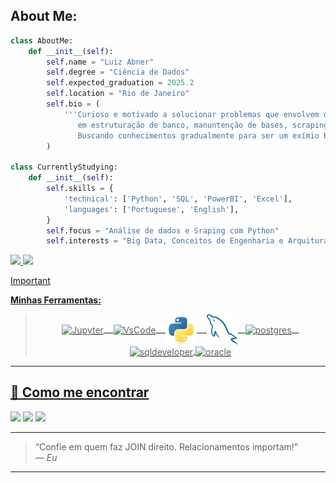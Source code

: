 ## About Me:

```py
class AboutMe:
    def __init__(self):
        self.name = "Luiz Abner"
        self.degree = "Ciência de Dados"
        self.expected_graduation = 2025.2
        self.location = "Rio de Janeiro"
        self.bio = (
            '''Curioso e motivado a solucionar problemas que envolvem dados e suas peripécias. Com experiência
               em estruturação de banco, manuntenção de bases, scraping de dados com Py, métricas em BI, etc.
               Buscando conhecimentos gradualmente para ser um exímio Engenheiro de Dados'''
        )

class CurrentlyStudying:
    def __init__(self):
        self.skills = {
            'technical': ['Python', 'SQL', 'PowerBI', 'Excel'],
            'languages': ['Portuguese', 'English'],
        }
        self.focus = "Análise de dados e Sraping com Python"
        self.interests = "Big Data, Conceitos de Engenharia e Arquitura de Dados, Python para Dados, Cloud"
```
<div>
<a href="https://github.com/Maya42-bit">
<img loading="lazy" height="180em" src="https://github-readme-stats.vercel.app/api/top-langs/?username=Maya42-bit&layout=compact&langs_count=7&theme=dracula"/>
<img loading="lazy" height="180em" src="https://github-readme-stats.vercel.app/api?username=Maya42-bit&show_icons=true&theme=dracula&include_all_commits=true&count_private=true"/>
</div>

> [!IMPORTANT]
**Minhas Ferramentas:**  
> <div align="center"> <img align="center" alt="Jupyter" height="50" width="50" src="https://img.icons8.com/?size=100&id=lOqoeP2Zy02f&format=png&color=000000"/>&nbsp;&nbsp;&nbsp; <img align="center" alt="VsCode" height="50" width="50" src="https://cdn.jsdelivr.net/gh/devicons/devicon/icons/vscode/vscode-original.svg"/>&nbsp;&nbsp;&nbsp; <img align="center" alt="Python" height="50" width="50" src="https://github.com/devicons/devicon/blob/6910f0503efdd315c8f9b858234310c06e04d9c0/icons/python/python-original.svg"/>&nbsp;&nbsp;&nbsp; <img align="center" alt="MySQL" height="50" width="50" src="https://github.com/devicons/devicon/blob/6910f0503efdd315c8f9b858234310c06e04d9c0/icons/mysql/mysql-original.svg"/>&nbsp;&nbsp;&nbsp;<img align="center" alt="postgres" height="50" width="50" src="https://cdn.jsdelivr.net/gh/devicons/devicon@latest/icons/postgresql/postgresql-plain-wordmark.svg" />&nbsp;&nbsp;&nbsp;<img align="center" alt="sqldeveloper" height="50" width="50" src="https://cdn.jsdelivr.net/gh/devicons/devicon@latest/icons/sqldeveloper/sqldeveloper-original.svg"/> <img align="center" alt="oracle" height="50" width="50" src="https://cdn.jsdelivr.net/gh/devicons/devicon@latest/icons/oracle/oracle-original.svg"/> </div>
---

## 🧭 Como me encontrar

<div>
<a href="https://www.instagram.com/abnervalentek2/" target="_blank"><img loading="lazy" src="https://img.shields.io/badge/-Instagram-%23E4405F?style=for-the-badge&logo=instagram&logoColor=white" target="_blank"></a>
<a href = "mailto:abnervalentek2@gmail.com"><img loading="lazy" src="https://img.shields.io/badge/Gmail-D14836?style=for-the-badge&logo=gmail&logoColor=white" target="_blank"></a>
<a href="https://www.linkedin.com/in/luiz-abner-valente" target="_blank"><img loading="lazy" src="https://img.shields.io/badge/-LinkedIn-%230077B5?style=for-the-badge&logo=linkedin&logoColor=white" target="_blank"></a>   
</div>

---


> “Confie em quem faz JOIN direito. Relacionamentos importam!”  
> — *Eu*

---
